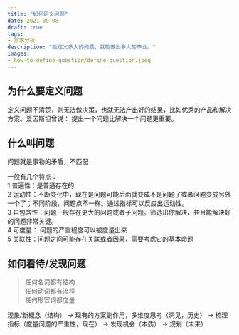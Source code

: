```yaml
---
title: "如何定义问题"
date: 2021-09-08
draft: true
tags:
- 需求分析
description: "能定义多大的问题，就能做出多大的事业。"
images:
- how-to-define-question/define-question.jpeg
---
```


## 为什么要定义问题

定义问题不清楚，则无法做决策，也就无法产出好的结果，比如优秀的产品和解决方案。爱因斯坦曾说： 提出一个问题比解决一个问题更重要。

## 什么叫问题

问题就是事物的矛盾，不匹配

一般有几个特点：  
1 普遍性：是普通存在的  
2 运动性：不断变化中，现在是问题可能后面就变成不是问题了或者问题变成另外一个了；不同阶段，问题点不一样。通过指标可以反应出运动性。  
3 自包含性：问题一般存在更大的问题或者子问题。筛选出你解决，并且能解决好的问题非常关键。  
4 可度量： 问题的严重程度可以被度量出来  
5 关联性：问题之间可能存在关联或者因果，需要考虑它的基本命题 

## 如何看待/发现问题

> 任何名词都有结构  
> 任何动词都有流程  
> 任何形容词都度量  

现象/新概念（结构） -> 现有的方案副作用，多维度思考（洞见，历史） -> 梳理指标（度量问题的严重性，现在） -> 发现机会（本质） -> 规划（未来）

<!-- 矛盾一般都有父矛盾，矛盾一般都有子矛盾（组长的组长要解决的问题） -->
<!-- 矛盾双方是在运动的，这种运动是可以被干预的。干预之后可以缩小或者扩大矛盾带来的后果的严重性。 -->
<!-- 4 特殊性： 类似的系统，相同的矛盾双方，但其矛盾的情况是不一样的。具体体现在类似系统不同发展阶段，对指标的诉求不一样 -->
<!-- 5 关联性 同一个系统中，不同的矛盾之间，可能存在因果性，需要大家学习第一性原理思考法（任何一个系统都有一个基本的命题，她都不可被违背和删除）
数据驱动决策 -->

<!-- 问题和子问题(自包含性) 有父子结构 画出来 -->

<!-- ## 描述问题

核心成果： 工程化、平台化、智能化
场景解决方案 规模化（业务发展水平和技术效率的矛盾）
用户体验不足 智能体验 人人、人机、人物（自助服务和无人服务的矛盾）
研发效率提升（端、云、工具等基建，低码方案占比 域外跨端打通）

## OKR

O是目标
KR是 关键能力有哪些，结果是什么

OKR里程碑宽表

核心策略->OKR->**实现**


## 关键概念

架构设计是系统设计的一部分
系统设计包含了：商业诉求、需求分析、业务建模、系统分析

系统设计包含了这几个问题：

维度 |  问题 | 定义 ｜ 举例
---------|----------|---------|---------
 性质 | 这件事是否合规合法 | 系统风险 ｜旅客人身安全
 受众 | 这件事最终谁是受益方 | 系统主体 ｜金主、供应商
 利益 | 这件事做完能带来什么收益 | 系统价值 ｜美好的旅行回忆、提升航天水平（提升客户的利益为架构师的核心目标）
 目标 | 要做成一件什么样的事情 | 系统定位  ｜火星旅行
 需求 | 怎样把这件事合理的列举出来 | 系统建模 ｜人身安全/吃的好/睡的好
 抽象 | 怎么把这件事的主线说明清楚 | 系统架构 ｜业务建模/概念建模/系统架构
 设计 | 选择什么工具把这件事实现出来 | 系统建设 ｜技术选型
 方向 | 这件事是否违背了我们的初衷 | 系统验证 ｜验证测试

### 模型建立

业务建模：以软件模型方式描述业务所涉及的对象和要素、以及他们的属性、行为和彼此关系。

概念模型： 用一组概念来描述一个系统，或者任何可替代的形式来描述概念，以期进一步了解或者说明事物的运行原理

建立模型后把复杂的业务诉求构建成简单的业务概念，在团队中形成共识，消除歧义，信息传递不失真。为输出架构做基础

建模方法： 用例驱动（由外到内） 、领域驱动（由内到外分层，建设领域模型）

### 模块设计

功能性代码抽取
产品代码独立 -->


<!-- ## 内功心法 -->

<!-- 认知提升：
任何名词都有结构
任何动词都有流程
任何形容词都度量

规划的五句:
从洞见中得到规律
从规律中发现趋势
从趋势中预判矛盾
从矛盾中寻中机会
从机会中制定规划 -->

<!-- 解读概念是领域建模的告诫方法，解读认知相关的概念是提升认知能力的必经之路。

设计方案<->产品方案<->商业模式<->解决矛盾

毛泽东思想：从特殊到一般（逐渐抽象到特征逐渐抹去）
王坚博士：不理解名词错过一个时代
老子： 损之又损以至于无为（为学日益 为道日损 -->


<!-- 7 可度量性 矛盾的严重程度应该是可度量的 -->

<!-- 
  维度 |  问题 | 方案
---------|----------|----------------------
 性质  | 这件事是否合规合法 | 保证数据隐私、安全
 受众  | 这件事最终谁是受益方 | 运营、数据分析人员、开发人员
 利益  | 这件事做完能带来什么收益 |  帮助开发者管理数据，帮助运营更好地洞见和决策，提升运营效率
 目标  | 要做成一件什么样的事情  |  洞察+策略结合的数据运营平台
 需求  | 怎样把这件事合理的列举出来 | 圈人、补/选品、AB test实验、数据整合分析、数据可视化、报表制作
 抽象  | 怎么把这件事的主线说明清楚|  输出业务建模/概念建模/系统架构
 设计  | 选择什么工具把这件事实现出来 |  技术选型组合
 方向  | 这件事是否违背了我们的初衷 | 不断验证测试 -->

<!-- 不一定是客户问题，未来10年要解决的问题
比如大数据是解决决策问题 《企业的数字化转型》 -->

<!-- 定义问题不清楚所以产出不了好的结果
爱因斯坦： 提出一个问题比解决一个问题更重要。 -->

<!-- 洞见和常识要区分开： 洞见是新的思想或者角度 -->

<!-- 一个命题可以拆解为两个命题：什么叫问题？如何定义？
看到名词就要知道结构，看到动词就要流程；看到形容词就要知道怎么度量 -->

<!-- 什么叫问题：
问题就是事物的矛盾（不匹配） - 毛泽东
三大价值（客户价值、社会价值、商业价值）。决策是为了扩大矛盾或者缩小矛盾。 -->

<!-- 损之又损之后，留下矛盾的7大特性： 
1 普遍性：矛盾时普遍存在于任何系统中国呢，其中社会是一个系统。。
2 整体性：矛盾时系统的一部分，来自同一个系统或者分别来自一个系统和其子系统
3 运动性：矛盾双方是在运动的，这种运动是可以被干预的。干预之后可以缩小或者扩大矛盾带来的后果的严重性。
4 特殊性： 类似的系统，相同的矛盾双方，但其矛盾的情况是不一样的。具体体现在类似系统不同发展阶段，对指标的诉求不一样
5 关联性 同一个系统中，不同的矛盾之间，可能存在因果性，需要大家学习第一性原理思考法（任何一个系统都有一个基本的命题，她都不可被违背和删除）
数据驱动决策
6 自包含性 矛盾一般都有父矛盾，矛盾一般都有子矛盾（组长的组长要解决的问题）
7 可度量性 矛盾的严重程度应该是可度量的 -->

<!-- 随着时间的发展矛盾是在迁移的 -->
<!-- 现有方案/补丁方案可能有副作用，需要从基本命题出发探索解决方案（第一个性原理） -->
<!-- 指标是什么？指标是衡量矛盾的严重程度的。供需矛盾的评价体系（用户视角）：
质量指标（关乎留存）、单位时间需求吞吐量、单需求响应时长、单需求成本
度量方式按维度下钻： -->

<!-- Column A | data类需求 | information类需求 | Insight类需求
---------|----------|---------|---------
 客户需求的质量 | B1 | C1 |
 客户需求的吞吐量 | B2 | C2 |
 客户等待需求的时间 | B3 | C3 |
 单需求成本 | B3 | C3 | -->
<!-- 
矛盾和父矛盾构建的度量体系

业务板块 | 业务指标 | 业务子指标 | Insight类需求
---------|----------|---------|---------
 用户 | 拉新/促活/留存 | C1 |
 流量分发 | B2 | C2 |
 服务 | 支付/金融/其他 | C3 |
 三方服务 |  | C3 |
 营销 | B3 | C3 |
矛盾的运动性在指标体现

蚂蚁大数据系统的问题定义： 人+软件+硬件 供需不匹配
需求侧（运营、高管、产品经理等）-> 数据需求队列 <- 供给侧
知数据平台 -> 业务360 + 领域360 （DeepInsight Onedata Dataphin) -->

<!-- 总结：将应用题变为填空题
通过假设然后去验证 -->
<!-- 2 整体性：矛盾时系统的一部分，来自同一个系统或者分别来自一个系统和其子系统 -->
<!-- 三大价值（客户价值、社会价值、商业价值）。决策是为了扩大矛盾或者缩小矛盾。 -->
